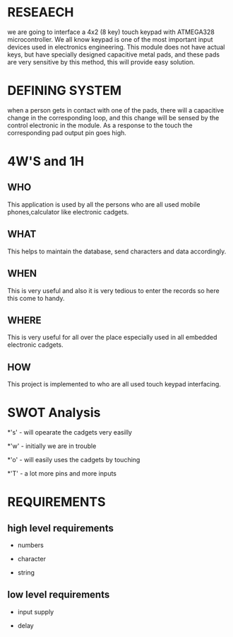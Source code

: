 # RESEAECH 

we are going to interface a 4x2 (8 key) touch keypad with ATMEGA328 microcontroller. We all know keypad is one of the most important input devices used in electronics engineering. This module does not have actual keys, but have specially designed capacitive metal pads, and these pads are very sensitive by this method, this will provide easy solution.

# DEFINING SYSTEM

when a person gets in contact with one of the pads, there will a capacitive change in the corresponding loop, and this change will be sensed by the control electronic in the module. As a response to the touch the corresponding pad output pin goes high.  

# 4W'S and 1H

## WHO

This application is used by all the persons who are all used mobile phones,calculator like electronic cadgets.

## WHAT

This helps to maintain the database, send characters and data accordingly.

## WHEN  

This is very useful and also it is very tedious to enter the records so here this come to handy.

## WHERE 

This is very useful for all over the place especially used in all embedded electronic cadgets.

## HOW

This project is implemented to who are all used touch keypad interfacing.

# SWOT Analysis

 *'s' - will opearate the cadgets very easilly
 
 *'w' - initially we are in trouble
 
 *'o' - will easily uses the cadgets by touching
 
 *'T' - a lot more pins and more inputs 
 
# REQUIREMENTS

## high level requirements

 * numbers
 
 * character
 
 * string
 
## low level requirements

 * input supply
 
 * delay
 

